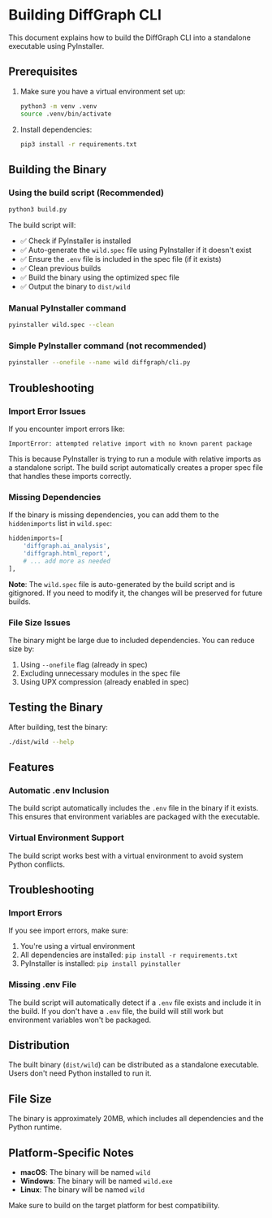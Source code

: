 # Building DiffGraph CLI

This document explains how to build the DiffGraph CLI into a standalone executable using PyInstaller.

## Prerequisites

1. Make sure you have a virtual environment set up:
   ```bash
   python3 -m venv .venv
   source .venv/bin/activate
   ```

2. Install dependencies:
   ```bash
   pip3 install -r requirements.txt
   ```

## Building the Binary

### Using the build script (Recommended)

```bash
python3 build.py
```

The build script will:
- ✅ Check if PyInstaller is installed
- ✅ Auto-generate the `wild.spec` file using PyInstaller if it doesn't exist
- ✅ Ensure the `.env` file is included in the spec file (if it exists)
- ✅ Clean previous builds
- ✅ Build the binary using the optimized spec file
- ✅ Output the binary to `dist/wild`

### Manual PyInstaller command

```bash
pyinstaller wild.spec --clean
```

### Simple PyInstaller command (not recommended)

```bash
pyinstaller --onefile --name wild diffgraph/cli.py
```

## Troubleshooting

### Import Error Issues

If you encounter import errors like:
```
ImportError: attempted relative import with no known parent package
```

This is because PyInstaller is trying to run a module with relative imports as a standalone script. The build script automatically creates a proper spec file that handles these imports correctly.

### Missing Dependencies

If the binary is missing dependencies, you can add them to the `hiddenimports` list in `wild.spec`:

```python
hiddenimports=[
    'diffgraph.ai_analysis',
    'diffgraph.html_report',
    # ... add more as needed
],
```

**Note**: The `wild.spec` file is auto-generated by the build script and is gitignored. If you need to modify it, the changes will be preserved for future builds.

### File Size Issues

The binary might be large due to included dependencies. You can reduce size by:

1. Using `--onefile` flag (already in spec)
2. Excluding unnecessary modules in the spec file
3. Using UPX compression (already enabled in spec)

## Testing the Binary

After building, test the binary:

```bash
./dist/wild --help
```

## Features

### Automatic .env Inclusion

The build script automatically includes the `.env` file in the binary if it exists. This ensures that environment variables are packaged with the executable.

### Virtual Environment Support

The build script works best with a virtual environment to avoid system Python conflicts.

## Troubleshooting

### Import Errors

If you see import errors, make sure:
1. You're using a virtual environment
2. All dependencies are installed: `pip install -r requirements.txt`
3. PyInstaller is installed: `pip install pyinstaller`

### Missing .env File

The build script will automatically detect if a `.env` file exists and include it in the build. If you don't have a `.env` file, the build will still work but environment variables won't be packaged.

## Distribution

The built binary (`dist/wild`) can be distributed as a standalone executable. Users don't need Python installed to run it.

## File Size

The binary is approximately 20MB, which includes all dependencies and the Python runtime.

## Platform-Specific Notes

- **macOS**: The binary will be named `wild`
- **Windows**: The binary will be named `wild.exe`
- **Linux**: The binary will be named `wild`

Make sure to build on the target platform for best compatibility.